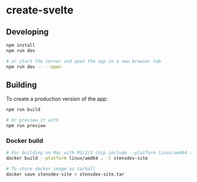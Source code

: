 


# create-svelte



## Developing

```bash
npm install
npm run dev

# or start the server and open the app in a new browser tab
npm run dev -- --open
```

## Building

To create a production version of the app:

```bash
npm run build

# Or preview it with
npm run preview
```

### Docker build

```bash
# For building on Mac with M1/2/3 chip include --platform linux/amd64 to create an amd build
docker build --platform linux/amd64 . -t stensdev-site

# To store docker image as tarball 
docker save stensdev-site > stensdev-site.tar
```



